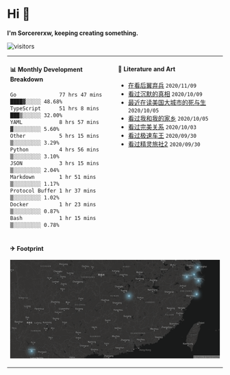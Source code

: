 # Hi 👋

**I'm Sorcererxw, keeping creating something.**

![visitors](https://visitor-badge.glitch.me/badge?page_id=sorcererxw.sorcererx)

<table width="800px">
<tr>
<td valign="top" width="50%">

#### 📊 Monthly Development Breakdown

<!--START_SECTION:waka-->
```text
Go              77 hrs 47 mins ████▓░░░░░ 48.68%
TypeScript      51 hrs 8 mins  ███▒░░░░░░ 32.00%
YAML            8 hrs 57 mins  ▓░░░░░░░░░ 5.60%
Other           5 hrs 15 mins  ▒░░░░░░░░░ 3.29%
Python          4 hrs 56 mins  ▒░░░░░░░░░ 3.10%
JSON            3 hrs 15 mins  ▒░░░░░░░░░ 2.04%
Markdown        1 hr 51 mins   ▒░░░░░░░░░ 1.17%
Protocol Buffer 1 hr 37 mins   ▒░░░░░░░░░ 1.02%
Docker          1 hr 23 mins   ▒░░░░░░░░░ 0.87%
Bash            1 hr 15 mins   ▒░░░░░░░░░ 0.78%
```
<!--END_SECTION:waka-->

<td valign="top" width="50%">

#### 💃 Literature and Art

<!--START_SECTION:douban-->
* [在看后翼弃兵](http://movie.douban.com/subject/32579283/) <code>2020/11/09</code>
* [看过沉默的真相](http://movie.douban.com/subject/33447642/) <code>2020/10/09</code>
* [最近在读美国大城市的死与生](https://book.douban.com/subject/34907883/) <code>2020/10/05</code>
* [看过我和我的家乡](http://movie.douban.com/subject/35051512/) <code>2020/10/05</code>
* [看过完美关系](http://movie.douban.com/subject/30221758/) <code>2020/10/03</code>
* [看过极速车王](http://movie.douban.com/subject/6538866/) <code>2020/09/30</code>
* [看过精灵旅社2](http://movie.douban.com/subject/21327493/) <code>2020/09/30</code>

<!--END_SECTION:douban-->

</td>
</tr>
<tr>
<td colspan="2">

#### ✈ Footprint

![footprint](./footprint.png)

</td>
</tr>
</table>


